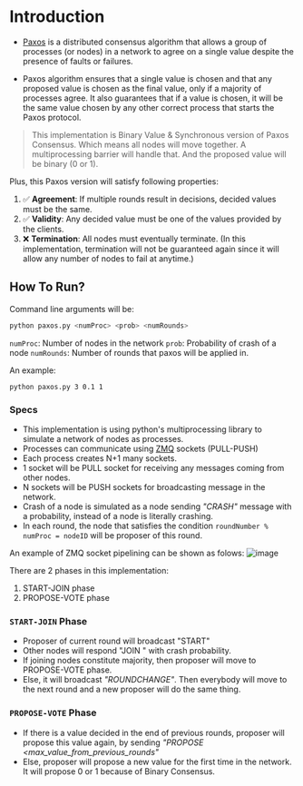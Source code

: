 # Introduction

- [Paxos](<https://en.wikipedia.org/wiki/Paxos_(computer_science)>) is a distributed consensus algorithm that allows a group of processes (or nodes) in a network to agree on a single value despite the presence of faults or failures.

- Paxos algorithm ensures that a single value is chosen and that any proposed value is chosen as the final value, only if a majority of processes agree. It also guarantees that if a value is chosen, it will be the same value chosen by any other correct process that starts the Paxos protocol.

> This implementation is Binary Value & Synchronous version of Paxos Consensus.
> Which means all nodes will move together. A multiprocessing barrier will handle that.
> And the proposed value will be binary (0 or 1).

Plus, this Paxos version will satisfy following properties:

1. ✅ **Agreement**: If multiple rounds result in decisions, decided values must be the same.
2. ✅ **Validity**: Any decided value must be one of the values provided by the clients.
3. ❌ **Termination**: All nodes must eventually terminate. (In this implementation, termination will not be guaranteed again since it will allow any number of nodes to fail at anytime.)

## How To Run?

Command line arguments will be:

```bash
python paxos.py <numProc> <prob> <numRounds>
```

`numProc`: Number of nodes in the network
`prob`: Probability of crash of a node
`numRounds`: Number of rounds that paxos will be applied in.

An example:

```
python paxos.py 3 0.1 1
```

### Specs

- This implementation is using python's multiprocessing library to simulate a network of nodes as processes.
- Processes can communicate using [ZMQ](https://zeromq.org/languages/python/) sockets (PULL-PUSH)
- Each process creates N+1 many sockets.
- 1 socket will be PULL socket for receiving any messages coming from other nodes.
- N sockets will be PUSH sockets for broadcasting message in the network.
- Crash of a node is simulated as a node sending _"CRASH"_ message with a probability, instead of a node is literally crashing.
- In each round, the node that satisfies the condition `roundNumber % numProc = nodeID` will be proposer of this round.

An example of ZMQ socket pipelining can be shown as folows:
![image](https://user-images.githubusercontent.com/68128434/214041350-4263ff8f-f4c9-4ea5-8d67-e4474d8666c9.png)

There are 2 phases in this implementation:

1. START-JOIN phase
2. PROPOSE-VOTE phase

### `START-JOIN` Phase

- Proposer of current round will broadcast "START"
- Other nodes will respond "JOIN <maxVotedRound> <maxVotedVal>" with crash probability.
- If joining nodes constitute majority, then proposer will move to PROPOSE-VOTE phase.
- Else, it will broadcast _"ROUNDCHANGE"_. Then everybody will move to the next round and a new proposer will do the same thing.

### `PROPOSE-VOTE` Phase

- If there is a value decided in the end of previous rounds, proposer will propose this value again, by sending _"PROPOSE <max_value_from_previous_rounds"_
- Else, proposer will propose a new value for the first time in the network. It will propose 0 or 1 because of Binary Consensus.
